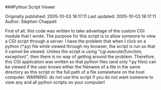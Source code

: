 ###Python Script Viewer

Originally published: 2005-10-03 18:17:11
Last updated: 2005-10-03 18:17:11
Author: Stephen Chappell

First of all, this code was written to take advantage of the custom CGI module that I wrote. The purpose for this script is to allow someone to view a CGI script through a server. I have the problem that when I click on a python (*.py) file while viewed through my browser, the script is run so that it cannot be viewed. Unless the script is using "cgi.execute(function, exception)", then there is no way of getting around the problem. Therefore, this CGI application was written so that python files (and only *.py files) can be viewed if the user knows either the filename of a file in the same directory as this script or the full path of a file somewhere on the host computer. WARNING: do not use this script if you do not want someone to view any and all python scripts on your computer!